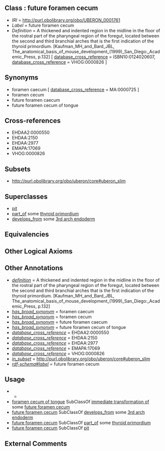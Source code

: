 
## Class : future foramen cecum

 * *IRI* = http://purl.obolibrary.org/obo/UBERON_0001761
 * *Label* = future foramen cecum
 * *Definition* = A thickened and indented region in the midline in the floor of the rostral part of the pharyngeal region of the foregut, located between the second and third branchial arches that is the first indication of the thyroid primordium. [Kaufman_MH_and_Bard_JBL, The_anatomical_basis_of_mouse_development_(1999)_San_Diego:_Academic_Press, p.132] [ [database_cross_reference](../../ef/oboInOwl#hasDbXref.md) = ISBN10:0124020607, [database_cross_reference](../../ef/oboInOwl#hasDbXref.md) = VHOG:0000826 ]

## Synonyms

 * foramen caecum [ [database_cross_reference](../../ef/oboInOwl#hasDbXref.md) = MA:0000725 ]
 * foramen cecum
 * future foramen caecum
 * future foramen cecum of tongue

## Cross-references

 * EHDAA2:0000550
 * EHDAA:2150
 * EHDAA:2977
 * EMAPA:17069
 * VHOG:0000826

## Subsets

 * http://purl.obolibrary.org/obo/uberon/core#uberon_slim

## Superclasses

 * [pit](../../UBERON/66/UBERON_0016566.md)
 * [part_of](../../BFO/50/BFO_0000050.md) some [thyroid primordium](../../UBERON/91/UBERON_0003091.md)
 * [develops_from](../../RO/02/RO_0002202.md) some [3rd arch endoderm](../../UBERON/65/UBERON_0005665.md)

## Equivalencies


## Other Logical Axioms


## Other Annotations

 * *[definition](../../IAO/15/IAO_0000115.md)* = A thickened and indented region in the midline in the floor of the rostral part of the pharyngeal region of the foregut, located between the second and third branchial arches that is the first indication of the thyroid primordium. [Kaufman_MH_and_Bard_JBL, The_anatomical_basis_of_mouse_development_(1999)_San_Diego:_Academic_Press, p.132]
 * *[has_broad_synonym](../../ym/oboInOwl#hasBroadSynonym.md)* = foramen caecum
 * *[has_broad_synonym](../../ym/oboInOwl#hasBroadSynonym.md)* = foramen cecum
 * *[has_broad_synonym](../../ym/oboInOwl#hasBroadSynonym.md)* = future foramen caecum
 * *[has_broad_synonym](../../ym/oboInOwl#hasBroadSynonym.md)* = future foramen cecum of tongue
 * *[database_cross_reference](../../ef/oboInOwl#hasDbXref.md)* = EHDAA2:0000550
 * *[database_cross_reference](../../ef/oboInOwl#hasDbXref.md)* = EHDAA:2150
 * *[database_cross_reference](../../ef/oboInOwl#hasDbXref.md)* = EHDAA:2977
 * *[database_cross_reference](../../ef/oboInOwl#hasDbXref.md)* = EMAPA:17069
 * *[database_cross_reference](../../ef/oboInOwl#hasDbXref.md)* = VHOG:0000826
 * *[in_subset](../../et/oboInOwl#inSubset.md)* = http://purl.obolibrary.org/obo/uberon/core#uberon_slim
 * *[rdf-schema#label](../../el/rdf-schema#label.md)* = future foramen cecum

## Usage

 * -
 * [foramen cecum of tongue](../../UBERON/99/UBERON_0006699.md) SubClassOf [immediate transformation of](../../RO/95/RO_0002495.md) some [future foramen cecum](../../UBERON/61/UBERON_0001761.md)
 * [future foramen cecum](../../UBERON/61/UBERON_0001761.md) SubClassOf [develops_from](../../RO/02/RO_0002202.md) some [3rd arch endoderm](../../UBERON/65/UBERON_0005665.md)
 * [future foramen cecum](../../UBERON/61/UBERON_0001761.md) SubClassOf [part_of](../../BFO/50/BFO_0000050.md) some [thyroid primordium](../../UBERON/91/UBERON_0003091.md)
 * [future foramen cecum](../../UBERON/61/UBERON_0001761.md) SubClassOf [pit](../../UBERON/66/UBERON_0016566.md)

## External Comments

